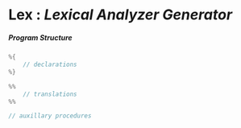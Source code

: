 # Lex : *Lexical Analyzer Generator*

##### Program Structure
```C
%{
    // declarations
%}

%%
    // translations
%%

// auxillary procedures
```